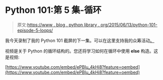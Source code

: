 # Python 101:第 5 集-循环

> 原文:[https://www . blog . python library . org/2015/06/13/python-101-episode-5-loops/](https://www.blog.pythonlibrary.org/2015/06/13/python-101-episode-5-loops/)

我今天录制了我的 Python 101 截屏的下一集。可以在这里支持我的众筹活动[。](https://www.indiegogo.com/projects/python-101-screencast/)

视频是关于 Python 的循环结构的。您还将学习如何在循环中使用 **else** 构造。这是视频:

[https://www.youtube.com/embed/ePBlu_4kHi8?feature=oembed](https://www.youtube.com/embed/ePBlu_4kHi8?feature=oembed)